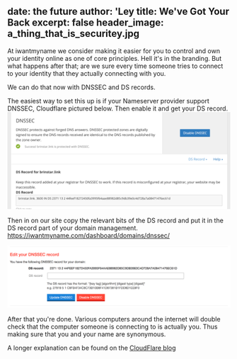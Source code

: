 date: the future
author: 'Ley
title: We've Got Your Back
excerpt: false
header_image: a_thing_that_is_securitey.jpg
-----

At iwantmyname we consider making it easier for you to control and own your identity online as one of core principles. Hell it's in the branding. But what happens after that; are we sure every time someone tries to connect to your identity that they actually connecting with you.

We can do that now with DNSSEC and DS records.

The easiest way to set this up is if your Nameserver provider support DNSSEC, Cloudflare pictured below. Then enable it and get your DS record.
![Cloudflare interface](media/2016-the-future-cloudflare-dnssec.png)

Then in on our site copy the relevant bits of the DS record and put it in the DS record part of your domain management. https://iwantmyname.com/dashboard/domains/dnssec/<domain name in question>


![iwantmyname interface](media/2016-the-future-iwantmyname-dnssec.png)

After that you're done. Various computers around the internet will double check that the computer someone is connecting to is actually you. Thus making sure that you and your name are synonymous.


A longer explanation can be found on the [CloudFlare blog](https://blog.cloudflare.com/dnssec-an-introduction/)
